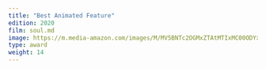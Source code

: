 ```yaml
---
title: "Best Animated Feature"
edition: 2020
film: soul.md
image: https://m.media-amazon.com/images/M/MV5BNTc2OGMxZTAtMTIxMC00ODYxLWFmMzAtODI3MzJmZTc5M2UzXkEyXkFqcGc@._V1_FMjpg_UX1024_.jpg
type: award
weight: 14
---
```

